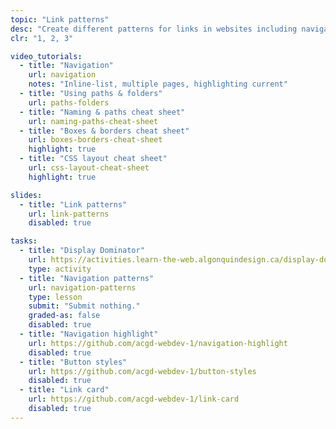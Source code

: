 ```yaml
---
topic: "Link patterns"
desc: "Create different patterns for links in websites including navigation highlighting, buttons and link cards."
clr: "1, 2, 3"

video_tutorials:
  - title: "Navigation"
    url: navigation
    notes: "Inline-list, multiple pages, highlighting current"
  - title: "Using paths & folders"
    url: paths-folders
  - title: "Naming & paths cheat sheet"
    url: naming-paths-cheat-sheet
  - title: "Boxes & borders cheat sheet"
    url: boxes-borders-cheat-sheet
    highlight: true
  - title: "CSS layout cheat sheet"
    url: css-layout-cheat-sheet
    highlight: true

slides:
  - title: "Link patterns"
    url: link-patterns
    disabled: true

tasks:
  - title: "Display Dominator"
    url: https://activities.learn-the-web.algonquindesign.ca/display-dominator/
    type: activity
  - title: "Navigation patterns"
    url: navigation-patterns
    type: lesson
    submit: "Submit nothing."
    graded-as: false
    disabled: true
  - title: "Navigation highlight"
    url: https://github.com/acgd-webdev-1/navigation-highlight
    disabled: true
  - title: "Button styles"
    url: https://github.com/acgd-webdev-1/button-styles
    disabled: true
  - title: "Link card"
    url: https://github.com/acgd-webdev-1/link-card
    disabled: true
---
```

